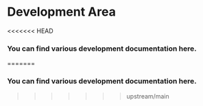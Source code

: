 # Development Area
<<<<<<< HEAD
### You can find various development documentation here.
=======

### You can find various development documentation here.
>>>>>>> upstream/main
